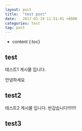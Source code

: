 ```yaml
---
layout: post
title:  "test post"
date:   2017-01-19 11:51:01 +0800
categories: test
tag: post
---
```


* content
{:toc}


test
------------------------

테스트1 게시물 입니다. 

안녕하세요

test2
------------------------

테스트2 게시물 입니다.
반갑습니다!!!!!!!

test3
------------------------

